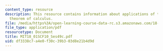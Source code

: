 ```yaml
---
content_type: resource
description: This resource contains information about applications of the fundamental
  theorem of calculus.
file: /media/https%3A/open-learning-course-data-rc.s3.amazonaws.com/18-01sc-single-variable-calculus-fall-2010/df3338c7a4e0f30c39b303d8e21b4d9d_MIT18_01SCF10_Ses49c.pdf
file_type: application/pdf
resourcetype: Document
title: MIT18_01SCF10_Ses49c.pdf
uid: df3338c7-a4e0-f30c-39b3-03d8e21b4d9d
---
```

